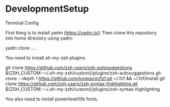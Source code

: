 # DevelopmentSetup
Terminal Config

First thing is to install yadm (https://yadm.io/)
Then clone this repository into home directory using yadm:

yadm clone ....

You need to install oh-my-zsh plugins:

git clone https://github.com/zsh-users/zsh-autosuggestions ${ZSH_CUSTOM:-~/.oh-my-zsh/custom}/plugins/zsh-autosuggestions
git clone --depth 1 https://github.com/junegunn/fzf.git ~/.fzf && ~/.fzf/install
git clone https://github.com/zsh-users/zsh-syntax-highlighting.git ${ZSH_CUSTOM:-~/.oh-my-zsh/custom}/plugins/zsh-syntax-highlighting

You also need to install powerlevel10k fonts.
